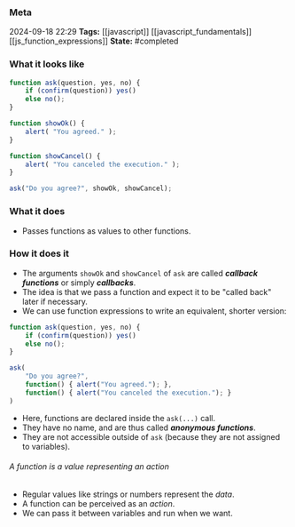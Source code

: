 ### Meta
2024-09-18 22:29
**Tags:** [[javascript]] [[javascript_fundamentals]] [[js_function_expressions]]
**State:** #completed  

### What it looks like
```JavaScript title:app.js
function ask(question, yes, no) {
	if (confirm(question)) yes()
	else no();
}

function showOk() {
	alert( "You agreed." );
}

function showCancel() {
	alert( "You canceled the execution." );
}

ask("Do you agree?", showOk, showCancel);
```

### What it does
- Passes functions as values to other functions.

### How it does it
- The arguments `showOk` and `showCancel` of `ask` are called ***callback functions*** or simply ***callbacks***.
- The idea is that we pass a function and expect it to be "called back" later if necessary.
- We can use function expressions to write an equivalent, shorter version:

```JavaScript title:app.js
function ask(question, yes, no) {
	if (confirm(question)) yes()
	else no();
}

ask(
	"Do you agree?",
	function() { alert("You agreed."); },
	function() { alert("You canceled the execution."); }
)
```

- Here, functions are declared inside the `ask(...)` call.
- They have no name, and are thus called ***anonymous functions***.
- They are not accessible outside of `ask` (because they are not assigned to variables).

###### A function is a value representing an action
- Regular values like strings or numbers represent the *data*.
- A function can be perceived as an *action*.
- We can pass it between variables and run when we want.